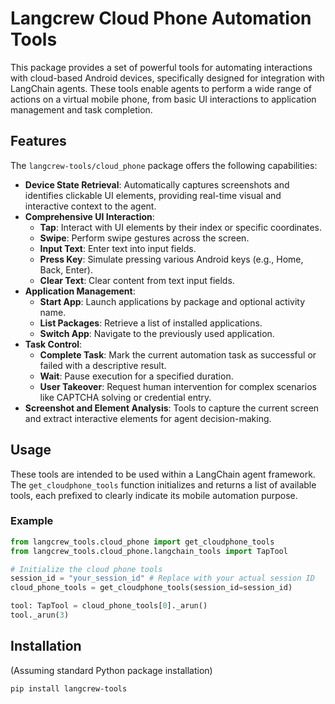 # Langcrew Cloud Phone Automation Tools

This package provides a set of powerful tools for automating interactions with cloud-based Android devices, specifically designed for integration with LangChain agents. These tools enable agents to perform a wide range of actions on a virtual mobile phone, from basic UI interactions to application management and task completion.

## Features

The `langcrew-tools/cloud_phone` package offers the following capabilities:

* **Device State Retrieval**: Automatically captures screenshots and identifies clickable UI elements, providing real-time visual and interactive context to the agent.
* **Comprehensive UI Interaction**:
  * **Tap**: Interact with UI elements by their index or specific coordinates.
  * **Swipe**: Perform swipe gestures across the screen.
  * **Input Text**: Enter text into input fields.
  * **Press Key**: Simulate pressing various Android keys (e.g., Home, Back, Enter).
  * **Clear Text**: Clear content from text input fields.
* **Application Management**:
  * **Start App**: Launch applications by package and optional activity name.
  * **List Packages**: Retrieve a list of installed applications.
  * **Switch App**: Navigate to the previously used application.
* **Task Control**:
  * **Complete Task**: Mark the current automation task as successful or failed with a descriptive result.
  * **Wait**: Pause execution for a specified duration.
  * **User Takeover**: Request human intervention for complex scenarios like CAPTCHA solving or credential entry.
* **Screenshot and Element Analysis**: Tools to capture the current screen and extract interactive elements for agent decision-making.

## Usage

These tools are intended to be used within a LangChain agent framework. The `get_cloudphone_tools` function initializes and returns a list of available tools, each prefixed to clearly indicate its mobile automation purpose.

### Example

```python
from langcrew_tools.cloud_phone import get_cloudphone_tools
from langcrew_tools.cloud_phone.langchain_tools import TapTool

# Initialize the cloud phone tools
session_id = "your_session_id" # Replace with your actual session ID
cloud_phone_tools = get_cloudphone_tools(session_id=session_id)

tool: TapTool = cloud_phone_tools[0]._arun()
tool._arun(3)
```

## Installation

(Assuming standard Python package installation)

```bash
pip install langcrew-tools
```
